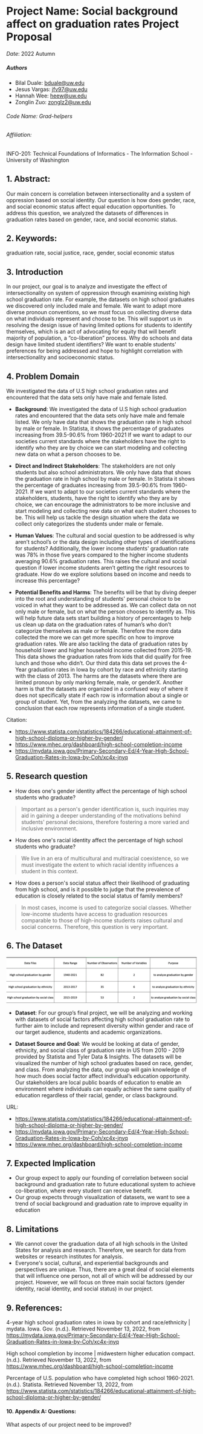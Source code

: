 # Project Name: Social background affect on graduation rates Project Proposal
_Date_: 2022 Autumn
##### Authors
- Bilal Duale: bduale@uw.edu
- Jesus Vargas: jfv97@uw.edu
- Hannah Wee: heew@uw.edu
- Zonglin Zuo: zonglz2@uw.edu

###### _Code Name_: Grad-helpers

###### Affiliation:
INFO-201: Technical Foundations of Informatics - The Information School - University of Washington

## 1. Abstract:
Our main concern is correlation between intersectionality and a system of oppression based on social identity. Our question is how does gender, race, and social economic status affect equal education opportunities. To address this question, we analyzed the datasets of differences in graduation rates based on gender, race, and social economic status.

## 2. Keywords:
graduation rate, social justice, race, gender, social economic status

## 3. Introduction
In our project, our goal is to analyze and investigate the effect of intersectionality on system of oppression through examining existing high school graduation rate. For example, the datasets on high school graduates we discovered only included male and female. We want to adapt more diverse pronoun conventions, so we must focus on collecting diverse data on what individuals represent and choose to be. This will support us in resolving the design issue of having limited options for students to identify themselves, which is an act of advocating for equity that will benefit majority of population, a “co-liberation” process. Why do schools and data design have limited student identifiers? We want to enable students' preferences for being addressed and hope to highlight correlation with intersectionality and socioeconomic status.

## 4. Problem Domain

We investigated the data of U.S high school graduation rates and encountered that the data sets only have male and female listed.

* **Background**: We investigated the data of U.S high school graduation rates and encountered that the data sets only have male and female listed. We only have data that shows the graduation rate in high school by male or female. In Statista, it shows the percentage of graduates increasing from 39.5-90.6% from 1960-2021 If we want to adapt to our societies current standards where the stakeholders have the right to identify who they are by choice we can start modeling and collecting new data on what a person chooses to be.

* **Direct and Indirect Stakeholders**:
The stakeholders are not only students but also school administrators. We only have data that shows the graduation rate in high school by male or female. In Statista it shows the percentage of graduates increasing from 39.5-90.6% from 1960-2021. If we want to adapt to our societies current standards where the stakeholders, students, have the right to identify who they are by choice, we can encourage the administrators to be more inclusive and start modeling and collecting new data on what each student chooses to be. This will help us tackle the design situation where the data we collect only categorizes the students under male or female.

* **Human Values**:
The cultural and social question to be addressed is why aren’t school’s or the data design including other types of identifications for students? Additionally, the lower income students' graduation rate was 78% in those five years compared to the higher income students averaging 90.6% graduation rates. This raises the cultural and social question if lower income students aren’t getting the right resources to graduate. How do we explore solutions based on income and needs to increase this percentage?


* **Potential Benefits and Harms**: The benefits will be that by diving deeper into the root and understanding of students' personal choice to be voiced in what they want to be addressed as. We can collect data on not only male or female, but on what the person chooses to identify as. This will help future data sets start building a history of percentages to help us clean up data on the graduation rates of human’s who don’t categorize themselves as male or female. Therefore the more data collected the more we can get more specific on how to improve graduation rates. We are also tackling the data of graduation rates by household lower and higher household income collected from 2015-19. This data shows the graduation rates from kids that did qualify for free lunch and those who didn’t. Our third data this data set proves the 4-Year graduation rates in Iowa by cohort by race and ethnicity starting with the class of 2013. The harms are the datasets where there are limited pronoun by only marking female, male, or genderX. Another harm is that the datasets are organized in a confused way of where it does not specifically state if each row is information about a single or group of student. Yet, from the analyzing the datasets, we came to conclusion that each row represents information of a single student.


Citation:
- https://www.statista.com/statistics/184266/educational-attainment-of-high-school-diploma-or-higher-by-gender/
- https://www.mhec.org/dashboard/high-school-completion-income
- https://mydata.iowa.gov/Primary-Secondary-Ed/4-Year-High-School-Graduation-Rates-in-Iowa-by-Coh/xc4x-jnyq


## 5. Research question
* How does one's gender identity affect the percentage of high school students who graduate?
 > Important as a person's gender identification is, such inquiries may aid in gaining a deeper understanding of the motivations behind students' personal decisions, therefore fostering a more varied and inclusive environment.

* How does one's racial identity affect the percentage of high school students who graduate?
 > We live in an era of multicultural and multiracial coexistence, so we must investigate the extent to which racial identity influences a student in this context.

* How does a person's social status affect their likelihood of graduating from high school, and is it possible to judge that the prevalence of education is closely related to the social status of family members?
 > In most cases, income is used to categorize social classes. Whether low-income students have access to graduation resources comparable to those of high-income students raises cultural and social concerns. Therefore, this question is very important.

## 6. The Dataset

![How far can North Korea's Missile Reach?](./table.png)

* **Dataset**:
For our group’s final project, we will be analyzing and working with datasets of social factors affecting high school graduation rate to further aim to include and represent diversity within gender and race of our target audience, students and academic organizations.

* **Dataset Source and Goal**:
We would be looking at data of gender, ethnicity, and social class of graduation rate in US from 2010 - 2019 provided by Statista and Tyler Data & Insights. The datasets will be visualized the number of high school graduates based on race, gender, and class. From analyzing the data, our group will gain knowledge of how much does social factor affect individual’s education opportunity. Our stakeholders are local public boards of education to enable an environment where individuals can equally achieve the same quality of education regardless of their racial, gender, or class background.

URL:
- https://www.statista.com/statistics/184266/educational-attainment-of-high-school-diploma-or-higher-by-gender/
- https://mydata.iowa.gov/Primary-Secondary-Ed/4-Year-High-School-Graduation-Rates-in-Iowa-by-Coh/xc4x-jnyq
- https://www.mhec.org/dashboard/high-school-completion-income

## 7. Expected Implication
- Our group expect to apply our founding of correlation between social background and graduation rate to future educational system to achieve co-liberation, where every student can receive benefit.
- Our group expects through visualization of datasets, we want to see a trend of social background and graduation rate to improve equality in education

## 8. Limitations
* We cannot cover the graduation data of all high schools in the United States for analysis and research. Therefore, we search for data from websites or research institutes for analysis.
*  Everyone's social, cultural, and experiential backgrounds and perspectives are unique. Thus, there are a great deal of social elements that will influence one person, not all of which will be addressed by our project. However, we will focus on three main social factors (gender identity, racial identity, and social status) in our project.

## 9. References:
4-year high school graduation rates in iowa by cohort and race/ethnicity | mydata. Iowa. Gov. (n.d.). Retrieved November 13, 2022, from https://mydata.iowa.gov/Primary-Secondary-Ed/4-Year-High-School-Graduation-Rates-in-Iowa-by-Coh/xc4x-jnyq

High school completion by income | midwestern higher education compact. (n.d.). Retrieved November 13, 2022, from https://www.mhec.org/dashboard/high-school-completion-income

Percentage of U.S. population who have completed high school 1960-2021. (n.d.). Statista. Retrieved November 13, 2022, from https://www.statista.com/statistics/184266/educational-attainment-of-high-school-diploma-or-higher-by-gender/

#### 10. Appendix A: Questions:
What aspects of our project need to be improved?
